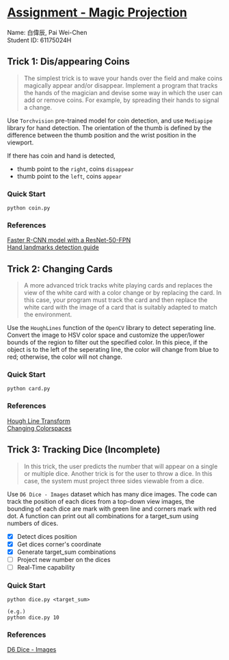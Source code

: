 # [Assignment - Magic Projection](https://jackybaltes.github.io/computer-vision/assignment_projection_magic)

Name: 白偉辰, Pai Wei-Chen  
Student ID: 61175024H

## Trick 1: Dis/appearing Coins

> The simplest trick is to wave your hands over the field and make coins magically appear and/or disappear. Implement a program that tracks the hands of the magician and devise some way in which the user can add or remove coins. For example, by spreading their hands to signal a change.

Use `Torchvision` pre-trained model for coin detection, and use `Mediapipe` library for hand detection. The orientation of the thumb is defined by the difference between the thumb position and the wrist position in the viewport.

If there has coin and hand is detected,

- thumb point to the `right`, coins `disappear`
- thumb point to the `left`, coins `appear`

### Quick Start

```
python coin.py
```

### References

[Faster R-CNN model with a ResNet-50-FPN](https://pytorch.org/vision/main/models/generated/torchvision.models.detection.fasterrcnn_resnet50_fpn.html)  
[Hand landmarks detection guide](https://developers.google.com/mediapipe/solutions/vision/hand_landmarker)

## Trick 2: Changing Cards

> A more advanced trick tracks white playing cards and replaces the view of the white card with a color change or by replacing the card. In this case, your program must track the card and then replace the white card with the image of a card that is suitably adapted to match the environment.

Use the `HoughLines` function of the `OpenCV` library to detect seperating line. Convert the image to HSV color space and customize the upper/lower bounds of the region to filter out the specified color. In this piece, if the object is to the left of the seperating line, the color will change from blue to red; otherwise, the color will not change.

### Quick Start

```
python card.py
```

### References

[Hough Line Transform](https://docs.opencv.org/3.4/d9/db0/tutorial_hough_lines.html)  
[Changing Colorspaces](https://docs.opencv.org/4.x/df/d9d/tutorial_py_colorspaces.html)

## Trick 3: Tracking Dice (Incomplete)

> In this trick, the user predicts the number that will appear on a single or multiple dice. Another trick is for the user to throw a dice. In this case, the system must project three sides viewable from a dice.

Use `D6 Dice - Images` dataset which has many dice images. The code can track the position of each dices from a top-down view images, the bounding of each dice are mark with green line and corners mark with red dot. A function can print out all combinations for a target_sum using numbers of dices.

- [x] Detect dices position
- [x] Get dices corner's coordinate
- [x] Generate target_sum combinations
- [ ] Project new number on the dices
- [ ] Real-Time capability

### Quick Start

```
python dice.py <target_sum>

(e.g.)
python dice.py 10
```

### References

[D6 Dice - Images](https://www.kaggle.com/datasets/koryakinp/d6-dices-images)
